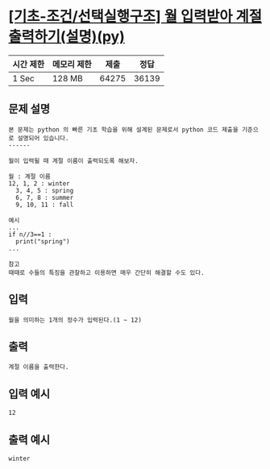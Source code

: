 # [[기초-조건/선택실행구조] 월 입력받아 계절 출력하기(설명)(py)](https://codeup.kr/problem.php?id=6070)

| 시간 제한 | 메모리 제한 | 제출 | 정답 |
| --- | --- | --- | --- |
| 1 Sec | 128 MB | 64275 | 36139 |

## **문제 설명**

```
본 문제는 python 의 빠른 기초 학습을 위해 설계된 문제로서 python 코드 제출을 기준으로 설명되어 있습니다. 
------

월이 입력될 때 계절 이름이 출력되도록 해보자.

월 : 계절 이름
12, 1, 2 : winter
  3, 4, 5 : spring
  6, 7, 8 : summer
  9, 10, 11 : fall

예시
...
if n//3==1 :
  print("spring")
...

참고
때때로 수들의 특징을 관찰하고 이용하면 매우 간단히 해결할 수도 있다.
```

## 입력

```
월을 의미하는 1개의 정수가 입력된다.(1 ~ 12)
```

## 출력

```
계절 이름을 출력한다.
```

## 입력 예시

```
12
```

## 출력 예시

```
winter
```
